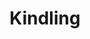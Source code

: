 ---
title: Kindling
year: 1932
opening_date: 1932-03-29
closing_date: 
layout: productions
featured_image: 
image_caption:
image_credit:
playbill:
category:
Theatre: Theatre Jacksonville
crew:
  Staging and Props: Anne C. Lalor
  Director: Philip Devlin
cast:
  Mrs. Bates: Charlotte Bowden Perry
  Mr. Howland: Eugene LeaMond
  Steve Bates: Harry Lewis
  Donovan: J.H. Richards
  Maggie Schultz: Louise Twitty
  Mrs. Burke-Smith: Marguerite Culp
  Dr. Ralph Taylor: Ralph W. Cooper, Jr.
  Alice: Sara Clark
  Rafferty: Sidney Clark
  Heinrich Schultz: Stokes Perry
external_links:
---